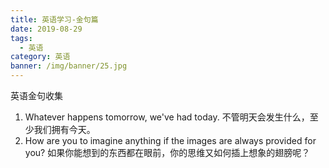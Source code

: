 ```yaml
---
title: 英语学习-金句篇
date: 2019-08-29
tags:
  - 英语
category: 英语
banner: /img/banner/25.jpg
---
```


英语金句收集
<!-- more -->

1. Whatever happens tomorrow, we've had today. 不管明天会发生什么，至少我们拥有今天。
2. How are you to imagine anything if the images are always provided for you? 如果你能想到的东西都在眼前，你的思维又如何插上想象的翅膀呢？


